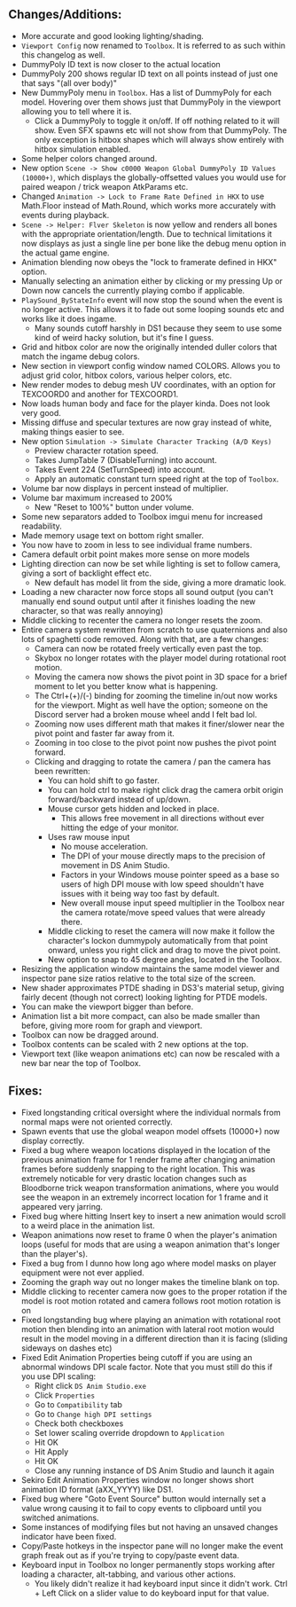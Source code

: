 ## Changes/Additions:
* More accurate and good looking lighting/shading.
* `Viewport Config` now renamed to `Toolbox`. It is referred to as such within this changelog as well.
* DummyPoly ID text is now closer to the actual location 
* DummyPoly 200 shows regular ID text on all points instead of just one that says "(all over body)"
* New DummyPoly menu in `Toolbox`. Has a list of DummyPoly for each model. Hovering over them shows just that DummyPoly in the viewport allowing you to tell where it is.
  * Click a DummyPoly to toggle it on/off. If off nothing related to it will show. Even SFX spawns etc will not show from that DummyPoly. The only exception is hitbox shapes which will always show entirely with hitbox simulation enabled.
* Some helper colors changed around.
* New option `Scene -> Show c0000 Weapon Global DummyPoly ID Values (10000+)`, which displays the globally-offsetted values you would use for paired weapon / trick weapon AtkParams etc.
* Changed `Animation -> Lock to Frame Rate Defined in HKX` to use Math.Floor instead of Math.Round, which works more accurately with events during playback.
* `Scene -> Helper: Flver Skeleton` is now yellow and renders all bones with the appropriate orientation/length. Due to technical limitations it now displays as just a single line per bone like the debug menu option in the actual game engine.
* Animation blending now obeys the "lock to framerate defined in HKX" option.
* Manually selecting an animation either by clicking or my pressing Up or Down now cancels the currently playing combo if applicable.
* `PlaySound_ByStateInfo` event will now stop the sound when the event is no longer active. This allows it to fade out some looping sounds etc and works like it does ingame.
  * Many sounds cutoff harshly in DS1 because they seem to use some kind of weird hacky solution, but it's fine I guess.
* Grid and hitbox color are now the originally intended duller colors that match the ingame debug colors.
* New section in viewport config window named COLORS. Allows you to adjust grid color, hitbox colors, various helper colors, etc.
* New render modes to debug mesh UV coordinates, with an option for TEXCOORD0 and another for TEXCOORD1.
* Now loads human body and face for the player kinda. Does not look very good.
* Missing diffuse and specular textures are now gray instead of white, making things easier to see.
* New option `Simulation -> Simulate Character Tracking (A/D Keys)`
  * Preview character rotation speed.
  * Takes JumpTable 7 (DisableTurning) into account.
  * Takes Event 224 (SetTurnSpeed) into account.
  * Apply an automatic constant turn speed right at the top of `Toolbox`.
* Volume bar now displays in percent instead of multiplier.
* Volume bar maximum increased to 200%
  * New "Reset to 100%" button under volume.
* Some new separators added to Toolbox imgui menu for increased readability.
* Made memory usage text on bottom right smaller.
* You now have to zoom in less to see individual frame numbers.
* Camera default orbit point makes more sense on more models
* Lighting direction can now be set while lighting is set to follow camera, giving a sort of backlight effect etc.
  * New default has model lit from the side, giving a more dramatic look.
* Loading a new character now force stops all sound output (you can't manually end sound output until after it finishes loading the new character, so that was really annoying)
* Middle clicking to recenter the camera no longer resets the zoom.
* Entire camera system rewritten from scratch to use quaternions and also lots of spaghetti code removed. Along with that, are a few changes:
  * Camera can now be rotated freely vertically even past the top.
  * Skybox no longer rotates with the player model during rotational root motion.
  * Moving the camera now shows the pivot point in 3D space for a brief moment to let you better know what is happening.
  * The Ctrl+(+)/(-) binding for zooming the timeline in/out now works for the viewport. Might as well have the option; someone on the Discord server had a broken mouse wheel andd I felt bad lol.
  * Zooming now uses different math that makes it finer/slower near the pivot point and faster far away from it.
  * Zooming in too close to the pivot point now pushes the pivot point forward.
  * Clicking and dragging to rotate the camera / pan the camera has been rewritten: 
    * You can hold shift to go faster.
    * You can hold ctrl to make right click drag the camera orbit origin forward/backward instead of up/down.
    * Mouse cursor gets hidden and locked in place.
	  * This allows free movement in all directions without ever hitting the edge of your monitor.
    * Uses raw mouse input
	  * No mouse acceleration.
	  * The DPI of your mouse directly maps to the precision of movement in DS Anim Studio.
	  * Factors in your Windows mouse pointer speed as a base so users of high DPI mouse with low speed shouldn't have issues with it being way too fast by default.
	  * New overall mouse input speed multiplier in the Toolbox near the camera rotate/move speed values that were already there.
    * Middle clicking to reset the camera will now make it follow the character's lockon dummypoly automatically from that point onward, unless you right click and drag to move the pivot point.
    * New option to snap to 45 degree angles, located in the Toolbox.
* Resizing the application window maintains the same model viewer and inspector pane size ratios relative to the total size of the screen.
* New shader approximates PTDE shading in DS3's material setup, giving fairly decent (though not correct) looking lighting for PTDE models.
* You can make the viewport bigger than before.
* Animation list a bit more compact, can also be made smaller than before, giving more room for graph and viewport.
* Toolbox can now be dragged around.
* Toolbox contents can be scaled with 2 new options at the top.
* Viewport text (like weapon animations etc) can now be rescaled with a new bar near the top of Toolbox.

## Fixes:
* Fixed longstanding critical oversight where the individual normals from normal maps were not oriented correctly.
* Spawn events that use the global weapon model offsets (10000+) now display correctly.
* Fixed a bug where weapon locations displayed in the location of the previous animation frame for 1 render frame after changing animation frames before suddenly snapping to the right location. This was extremely noticable for very drastic location changes such as Bloodborne trick weapon transformation animations, where you would see the weapon in an extremely incorrect location for 1 frame and it appeared very jarring.
* Fixed bug where hitting Insert key to insert a new animation would scroll to a weird place in the animation list.
* Weapon animations now reset to frame 0 when the player's animation loops (useful for mods that are using a weapon animation that's longer than the player's).
* Fixed a bug from I dunno how long ago where model masks on player equipment were not ever applied.
* Zooming the graph way out no longer makes the timeline blank on top.
* Middle clicking to recenter camera now goes to the proper rotation if the model is root motion rotated and camera follows root motion rotation is on
* Fixed longstanding bug where playing an animation with rotational root motion then blending into an animation with lateral root motion would result in the model moving in a different direction than it is facing (sliding sideways on dashes etc)
* Fixed Edit Animation Properties being cutoff if you are using an abnormal windows DPI scale factor. Note that you must still do this if you use DPI scaling:
  * Right click `DS Anim Studio.exe`
  * Click `Properties`
  * Go to `Compatibility` tab
  * Go to `Change high DPI settings`
  * Check both checkboxes
  * Set lower scaling override dropdown to `Application`
  * Hit OK
  * Hit Apply 
  * Hit OK 
  * Close any running instance of DS Anim Studio and launch it again
* Sekiro Edit Animation Properties window no longer shows short animation ID format (aXX_YYYY) like DS1.
* Fixed bug where "Goto Event Source" button would internally set a value wrong causing it to fail to copy events to clipboard until you switched animations.
* Some instances of modifying files but not having an unsaved changes indicator have been fixed.
* Copy/Paste hotkeys in the inspector pane will no longer make the event graph freak out as if you're trying to copy/paste event data.
* Keyboard input in Toolbox no longer permanently stops working after loading a character, alt-tabbing, and various other actions.
  * You likely didn't realize it had keyboard input since it didn't work. Ctrl + Left Click on a slider value to do keyboard input for that value.
